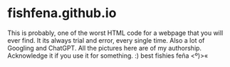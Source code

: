# fishfena.github.io
This is probably, one of the worst HTML code for a webpage that you will ever find. 
It its always trial and error, every single time. Also a lot of Googling and ChatGPT. 
All the pictures here are of my authorship. Acknowledge it if you use it for something. 
:) best fishies
feña 
<º)>« 
